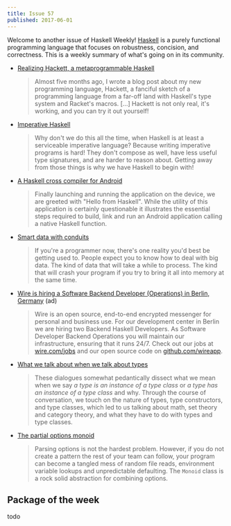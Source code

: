 ```yaml
---
title: Issue 57
published: 2017-06-01
---
```


Welcome to another issue of Haskell Weekly!
[Haskell](https://haskell-lang.org) is a purely functional programming language that focuses on robustness, concision, and correctness.
This is a weekly summary of what's going on in its community.

-   [Realizing Hackett, a metaprogrammable Haskell](https://lexi-lambda.github.io/blog/2017/05/27/realizing-hackett-a-metaprogrammable-haskell/)

    > Almost five months ago, I wrote a blog post about my new programming language, Hackett, a fanciful sketch of a programming language from a far-off land with Haskell's type system and Racket's macros. [...] Hackett is not only real, it's working, and you can try it out yourself!

-   [Imperative Haskell](http://vaibhavsagar.com/blog/2017/05/29/imperative-haskell/)

    > Why don't we do this all the time, when Haskell is at least a serviceable imperative language? Because writing imperative programs is hard! They don't compose as well, have less useful type signatures, and are harder to reason about. Getting away from those things is why we have Haskell to begin with!

-   [A Haskell cross compiler for Android](https://medium.com/@zw3rk/a-haskell-cross-compiler-for-android-8e297cb74e8a)

    > Finally launching and running the application on the device, we are greeted with "Hello from Haskell". While the utility of this application is certainly questionable it illustrates the essential steps required to build, link and run an Android application calling a native Haskell function.

-   [Smart data with conduits](https://mmhaskell.com/blog/2017/5/29/smart-data-with-conduits)

    > If you're a programmer now, there's one reality you'd best be getting used to. People expect you to know how to deal with big data. The kind of data that will take a while to process. The kind that will crash your program if you try to bring it all into memory at the same time.

-   [Wire is hiring a Software Backend Developer (Operations) in Berlin, Germany](https://wire.softgarden.io/job/1022464?l=en) (ad)

    > Wire is an open source, end-to-end encrypted messenger for personal and business use. For our development center in Berlin we are hiring two Backend Haskell Developers. As Software Developer Backend Operations you will maintain our infrastructure, ensuring that it runs 24/7. Check out our jobs at [wire.com/jobs](https://wire.com/en/jobs/) and our open source code on [github.com/wireapp](https://github.com/wireapp).

-   [What we talk about when we talk about types](https://joyofhaskell.com/posts/2017-05-31-is-vs-has.html)

    > These dialogues somewhat pedantically dissect what we mean when we say *a type is an instance of a type class* or *a type has an instance of a type class* and why. Through the course of conversation, we touch on the nature of types, type constructors, and type classes, which led to us talking about math, set theory and category theory, and what they have to do with types and type classes.

-   [The partial options monoid](https://medium.com/@jonathangfischoff/the-partial-options-monoid-pattern-31914a71fc67)

    > Parsing options is not the hardest problem. However, if you do not create a pattern the rest of your team can follow, your program can become a tangled mess of random file reads, environment variable lookups and unpredictable defaulting. The `Monoid` class is a rock solid abstraction for combining options.

## Package of the week

todo

